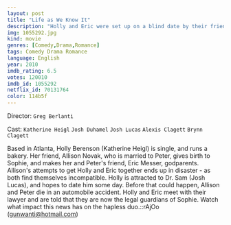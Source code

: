 ```yaml
---
layout: post
title: "Life as We Know It"
description: "Holly and Eric were set up on a blind date by their friends, Peter and Allison who are married. After Peter and Allison are killed in an accident, they learn that they have been named as the guardians to Peter and Allison's daughter, Sophie. So they move into their house and try their best to honor their friends' wishes. But raising a child puts a crimp on their style and they don't exactly get along..."
img: 1055292.jpg
kind: movie
genres: [Comedy,Drama,Romance]
tags: Comedy Drama Romance 
language: English
year: 2010
imdb_rating: 6.5
votes: 120010
imdb_id: 1055292
netflix_id: 70131764
color: 114b5f
---
```

Director: `Greg Berlanti`  

Cast: `Katherine Heigl` `Josh Duhamel` `Josh Lucas` `Alexis Clagett` `Brynn Clagett` 

Based in Atlanta, Holly Berenson (Katherine Heigl) is single, and runs a bakery. Her friend, Allison Novak, who is married to Peter, gives birth to Sophie, and makes her and Peter's friend, Eric Messer, godparents. Allison's attempts to get Holly and Eric together ends up in disaster - as both find themselves incompatible. Holly is attracted to Dr. Sam (Josh Lucas), and hopes to date him some day. Before that could happen, Allison and Peter die in an automobile accident. Holly and Eric meet with their lawyer and are told that they are now the legal guardians of Sophie. Watch what impact this news has on the hapless duo.::rAjOo (gunwanti@hotmail.com)